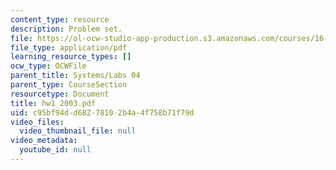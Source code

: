 ```yaml
---
content_type: resource
description: Problem set.
file: https://ol-ocw-studio-app-production.s3.amazonaws.com/courses/16-01-unified-engineering-i-ii-iii-iv-fall-2005-spring-2006/c95bf94dd68278102b4a4f758b71f79d_hw1_2003.pdf
file_type: application/pdf
learning_resource_types: []
ocw_type: OCWFile
parent_title: Systems/Labs 04
parent_type: CourseSection
resourcetype: Document
title: hw1_2003.pdf
uid: c95bf94d-d682-7810-2b4a-4f758b71f79d
video_files:
  video_thumbnail_file: null
video_metadata:
  youtube_id: null
---
```

